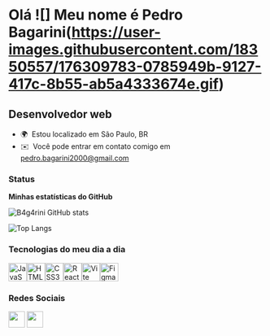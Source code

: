 Olá ![] Meu nome é Pedro Bagarini(https://user-images.githubusercontent.com/18350557/176309783-0785949b-9127-417c-8b55-ab5a4333674e.gif)
======================================================================================================================================

Desenvolvedor web
-----------------

* 🌍  Estou localizado em São Paulo, BR
* ✉️  Você pode entrar em contato comigo em [pedro.bagarini2000@gmail.com](mailto:pedro.bagarini2000@gmail.com)
  


### Status

<b>Minhas estatísticas do GitHub</b>


![B4g4rini GitHub stats](https://github-readme-stats.vercel.app/api?username=B4g4rini&show_icons=true&theme=dracula)

![Top Langs](https://github-readme-stats.vercel.app/api/top-langs/?username=B4g4rini&layout=compact&langs_count=6&theme=dracula)



### Tecnologias do meu dia a dia


<p align="left">
<a href="https://developer.mozilla.org/en-US/docs/Web/JavaScript" target="_blank" rel="noreferrer"><img src="https://raw.githubusercontent.com/danielcranney/readme-generator/main/public/icons/skills/javascript-colored.svg" width="36" height="36" alt="JavaScript" /></a><a href="https://developer.mozilla.org/en-US/docs/Glossary/HTML5" target="_blank" rel="noreferrer"><img src="https://raw.githubusercontent.com/danielcranney/readme-generator/main/public/icons/skills/html5-colored.svg" width="36" height="36" alt="HTML5" /></a><a href="https://www.w3.org/TR/CSS/#css" target="_blank" rel="noreferrer"><img src="https://raw.githubusercontent.com/danielcranney/readme-generator/main/public/icons/skills/css3-colored.svg" width="36" height="36" alt="CSS3" /></a><a href="https://reactjs.org/" target="_blank" rel="noreferrer"><img src="https://raw.githubusercontent.com/danielcranney/readme-generator/main/public/icons/skills/react-colored.svg" width="36" height="36" alt="React" /></a><a href="https://vitejs.dev/" target="_blank" rel="noreferrer"><img src="https://raw.githubusercontent.com/danielcranney/readme-generator/main/public/icons/skills/vite-colored.svg" width="36" height="36" alt="Vite" /></a><a href="https://www.figma.com/" target="_blank" rel="noreferrer"><img src="https://raw.githubusercontent.com/danielcranney/readme-generator/main/public/icons/skills/figma-colored.svg" width="36" height="36" alt="Figma" /></a>
</p>



### Redes Sociais
<p </a> <a href="https://www.github.com/B4g4rini" target="_blank" rel="noreferrer"><img src="https://raw.githubusercontent.com/danielcranney/readme-generator/main/public/icons/socials/github.svg" width="32" height="32" /></a> </a><a href="https://www.linkedin.com/in/pedro-bagarini-2aa2aa230/" target="_blank" rel="noreferrer"><img src="https://raw.githubusercontent.com/danielcranney/readme-generator/main/public/icons/socials/linkedin.svg" width="32" height="32" /></a> </p>






